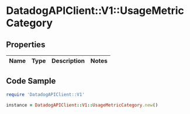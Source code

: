 # DatadogAPIClient::V1::UsageMetricCategory

## Properties

Name | Type | Description | Notes
------------ | ------------- | ------------- | -------------

## Code Sample

```ruby
require 'DatadogAPIClient::V1'

instance = DatadogAPIClient::V1::UsageMetricCategory.new()
```


